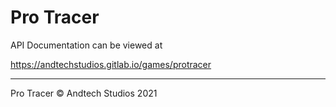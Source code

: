 # Pro Tracer
API Documentation can be viewed at

https://andtechstudios.gitlab.io/games/protracer

---

Pro Tracer
© Andtech Studios 2021
